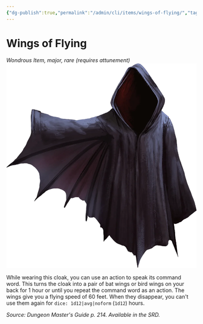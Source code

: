 ```yaml
---
{"dg-publish":true,"permalink":"/admin/cli/items/wings-of-flying/","tags":["compendium/src/5e/dmg","item/attunement/required","item/rarity/rare","item/tier/major","item/wondrous"],"updated":"2025-01-11T15:32:21.578+00:00"}
---
```


# Wings of Flying
*Wondrous Item, major, rare (requires attunement)*  
![](https://raw.githubusercontent.com/5etools-mirror-2/5etools-img/main/items/DMG/Wings%20of%20Flying.webp#right)  


While wearing this cloak, you can use an action to speak its command word. This turns the cloak into a pair of bat wings or bird wings on your back for 1 hour or until you repeat the command word as an action. The wings give you a flying speed of 60 feet. When they disappear, you can't use them again for `dice: 1d12|avg|noform` (`1d12`) hours.

*Source: Dungeon Master's Guide p. 214. Available in the SRD.*